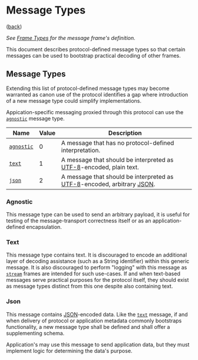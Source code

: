 <!--
    =====================================
    generator=datazen
    version=1.7.11
    hash=5f6a905f01276b575a400d75778f0d5f
    =====================================
-->

# Message Types

([back](README.md#documentation))

*See [Frame Types](message.md#message) for the message frame's
definition.*

This document describes protocol-defined message types so that certain
messages can be used to bootstrap practical decoding of other frames.

## Message Types

Extending this list of protocol-defined message types may become warranted as
canon use of the protocol identifies a gap where introduction of a new message
type could simplify implementations.

Appication-specific messaging proxied through this protocol can use the
[`agnostic`](#agnostic) message type.

Name | Value | Description
-----|-------|------------
[`agnostic`](#agnostic) | 0 | A message that has no protocol-defined interpretation.
[`text`](#text) | 1 | A message that should be interpreted as [UTF-8](https://en.wikipedia.org/wiki/UTF-8)-encoded, plain text.
[`json`](#json) | 2 | A message that should be interpreted as [UTF-8](https://en.wikipedia.org/wiki/UTF-8)-encoded, arbitrary [JSON](https://www.json.org/json-en.html).

### Agnostic

This message type can be used to send an arbitrary payload, it is useful
for testing of the message-transport correctness itself or as an
application-defined encapsulation.


### Text

This message type contains text. It is discouraged to encode an additional
layer of decoding assistance (such as a String identifier) within this
generic message. It is also discouraged to perform "logging" with this
message as [`stream`](message.md#stream) frames are intended for such
use-cases. If and when text-based messages serve practical purposes for
the protocol itself, they should exist as message types distinct from this
one despite also containing text.


### Json

This message contains [JSON](https://www.json.org/json-en.html)-encoded
data. Like the [`text`](message_type.md#text) message, if and when delivery
of protocol or application metadata commonly bootstraps functionality, a
new message type shall be defined and shall offer a supplementing schema.

Application's may use this message to send application data, but they must
implement logic for determining the data's purpose.
